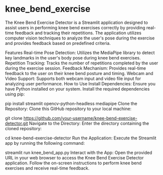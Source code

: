 # knee_bend_exercise
The Knee Bend Exercise Detector is a Streamlit application designed to assist users in performing knee bend exercises correctly by providing real-time feedback and tracking their repetitions. The application utilizes computer vision techniques to analyze the user's pose during the exercise and provides feedback based on predefined criteria.

Features Real-time Pose Detection: Utilizes the MediaPipe library to detect key landmarks in the user's body pose during knee bend exercises. Repetition Tracking: Tracks the number of repetitions completed by the user during the exercise session. Feedback Mechanism: Provides real-time feedback to the user on their knee bend posture and timing. Webcam and Video Support: Supports both webcam input and video file input for analyzing user performance. How to Use Install Dependencies: Ensure you have Python installed on your system. Install the required dependencies using pip:

pip install streamlit opencv-python-headless mediapipe Clone the Repository: Clone this GitHub repository to your local machine:

git clone https://github.com/your-username/knee-bend-exercise-detector.git Navigate to the Directory: Enter the directory containing the cloned repository:

cd knee-bend-exercise-detector Run the Application: Execute the Streamlit app by running the following command:

streamlit run knee_bend_app.py Interact with the App: Open the provided URL in your web browser to access the Knee Bend Exercise Detector application. Follow the on-screen instructions to perform knee bend exercises and receive real-time feedback.
